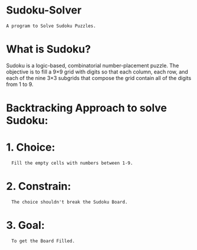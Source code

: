 # Sudoku-Solver
    A program to Solve Sudoku Puzzles.

# What is Sudoku?
  Sudoku is a logic-based, combinatorial number-placement puzzle. The objective is to fill a 9×9 grid with digits so that each column, each row, and each of the nine 3×3 subgrids that compose the grid contain all of the digits from 1 to 9.

# Backtracking Approach to solve Sudoku:

# 1. Choice: 
      Fill the empty cells with numbers between 1-9.

# 2. Constrain: 
      The choice shouldn't break the Sudoku Board.

# 3. Goal: 
      To get the Board Filled.
